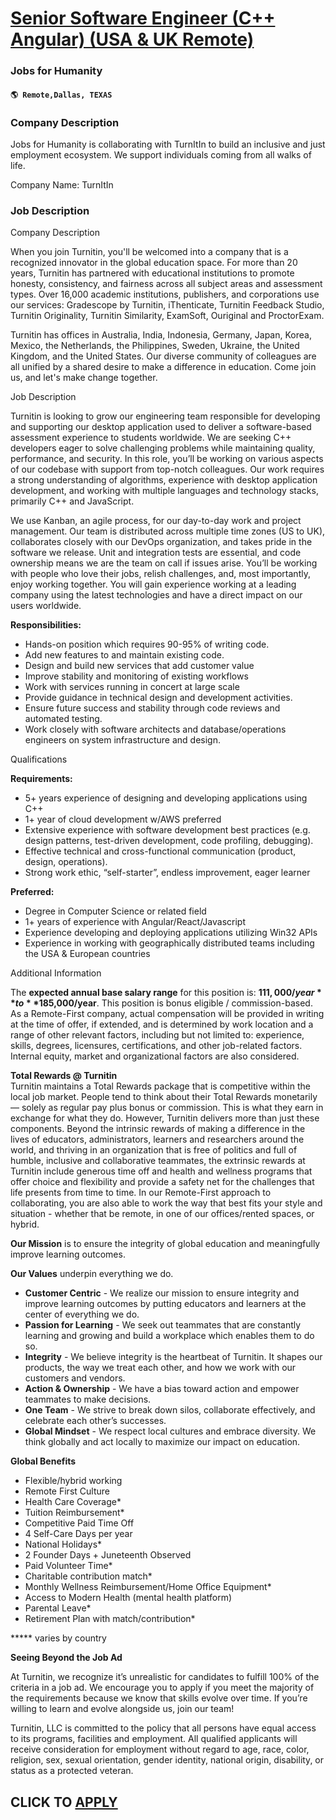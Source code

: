 # [Senior Software Engineer (C++ Angular) (USA & UK Remote)](https://www.remotewlb.com/apply/senior-software-engineer-c-angular-usa-uk-remote)  
### Jobs for Humanity  
#### `🌎 Remote,Dallas, TEXAS`  

### **Company Description**

Jobs for Humanity is collaborating with TurnItIn to build an inclusive and just employment ecosystem. We support individuals coming from all walks of life.  
  
Company Name: TurnItIn  
  

###  **Job Description**

Company Description

When you join Turnitin, you'll be welcomed into a company that is a recognized innovator in the global education space. For more than 20 years, Turnitin has partnered with educational institutions to promote honesty, consistency, and fairness across all subject areas and assessment types. Over 16,000 academic institutions, publishers, and corporations use our services: Gradescope by Turnitin, iThenticate, Turnitin Feedback Studio, Turnitin Originality, Turnitin Similarity, ExamSoft, Ouriginal and ProctorExam.  
  
Turnitin has offices in Australia, India, Indonesia, Germany, Japan, Korea, Mexico, the Netherlands, the Philippines, Sweden, Ukraine, the United Kingdom, and the United States. Our diverse community of colleagues are all unified by a shared desire to make a difference in education. Come join us, and let's make change together.

Job Description

Turnitin is looking to grow our engineering team responsible for developing and supporting our desktop application used to deliver a software-based assessment experience to students worldwide. We are seeking C++ developers eager to solve challenging problems while maintaining quality, performance, and security. In this role, you’ll be working on various aspects of our codebase with support from top-notch colleagues. Our work requires a strong understanding of algorithms, experience with desktop application development, and working with multiple languages and technology stacks, primarily C++ and JavaScript.

We use Kanban, an agile process, for our day-to-day work and project management. Our team is distributed across multiple time zones (US to UK), collaborates closely with our DevOps organization, and takes pride in the software we release. Unit and integration tests are essential, and code ownership means we are the team on call if issues arise. You’ll be working with people who love their jobs, relish challenges, and, most importantly, enjoy working together. You will gain experience working at a leading company using the latest technologies and have a direct impact on our users worldwide.

 **Responsibilities:**

  * Hands-on position which requires 90-95% of writing code.
  * Add new features to and maintain existing code.
  * Design and build new services that add customer value
  * Improve stability and monitoring of existing workflows
  * Work with services running in concert at large scale
  * Provide guidance in technical design and development activities.
  * Ensure future success and stability through code reviews and automated testing.
  * Work closely with software architects and database/operations engineers on system infrastructure and design.

Qualifications

 **Requirements:**

  * 5+ years experience of designing and developing applications using C++
  * 1+ year of cloud development w/AWS preferred
  * Extensive experience with software development best practices (e.g. design patterns, test-driven development, code profiling, debugging).
  * Effective technical and cross-functional communication (product, design, operations).
  * Strong work ethic, “self-starter”, endless improvement, eager learner

 **Preferred:**

  * Degree in Computer Science or related field
  * 1+ years of experience with Angular/React/Javascript
  * Experience developing and deploying applications utilizing Win32 APIs
  * Experience in working with geographically distributed teams including the USA & European countries

Additional Information

The **expected annual base salary range** for this position is: **$111,000/year** to **$185,000/year**. This position is bonus eligible / commission-based.  
As a Remote-First company, actual compensation will be provided in writing at the time of offer, if extended, and is determined by work location and a range of other relevant factors, including but not limited to: experience, skills, degrees, licensures, certifications, and other job-related factors. Internal equity, market and organizational factors are also considered.

 **Total Rewards @ Turnitin**  
Turnitin maintains a Total Rewards package that is competitive within the local job market. People tend to think about their Total Rewards monetarily — solely as regular pay plus bonus or commission. This is what they earn in exchange for what they do. However, Turnitin delivers more than just these components. Beyond the intrinsic rewards of making a difference in the lives of educators, administrators, learners and researchers around the world, and thriving in an organization that is free of politics and full of humble, inclusive and collaborative teammates, the extrinsic rewards at Turnitin include generous time off and health and wellness programs that offer choice and flexibility and provide a safety net for the challenges that life presents from time to time. In our Remote-First approach to collaborating, you are also able to work the way that best fits your style and situation - whether that be remote, in one of our offices/rented spaces, or hybrid.

 **Our Mission** is to ensure the integrity of global education and meaningfully improve learning outcomes.  
  
**Our Values** underpin everything we do.

  *  **Customer Centric** \- We realize our mission to ensure integrity and improve learning outcomes by putting educators and learners at the center of everything we do.
  *  **Passion for Learning** \- We seek out teammates that are constantly learning and growing and build a workplace which enables them to do so.
  *  **Integrity** \- We believe integrity is the heartbeat of Turnitin. It shapes our products, the way we treat each other, and how we work with our customers and vendors.
  *  **Action & Ownership** \- We have a bias toward action and empower teammates to make decisions.
  *  **One Team** \- We strive to break down silos, collaborate effectively, and celebrate each other’s successes.
  *  **Global Mindset** \- We respect local cultures and embrace diversity. We think globally and act locally to maximize our impact on education.

 **Global Benefits**

  * Flexible/hybrid working 
  * Remote First Culture
  * Health Care Coverage*
  * Tuition Reimbursement*
  * Competitive Paid Time Off 
  * 4 Self-Care Days per year
  * National Holidays*
  * 2 Founder Days + Juneteenth Observed
  * Paid Volunteer Time*
  * Charitable contribution match*
  * Monthly Wellness Reimbursement/Home Office Equipment*
  * Access to Modern Health (mental health platform)
  * Parental Leave*
  * Retirement Plan with match/contribution*

 ***** varies by country

 **Seeing Beyond the Job Ad**  
  
At Turnitin, we recognize it’s unrealistic for candidates to fulfill 100% of the criteria in a job ad. We encourage you to apply if you meet the majority of the requirements because we know that skills evolve over time. If you’re willing to learn and evolve alongside us, join our team!  
  
Turnitin, LLC is committed to the policy that all persons have equal access to its programs, facilities and employment. All qualified applicants will receive consideration for employment without regard to age, race, color, religion, sex, sexual orientation, gender identity, national origin, disability, or status as a protected veteran.

  
## CLICK TO [APPLY](https://www.remotewlb.com/apply/senior-software-engineer-c-angular-usa-uk-remote)

